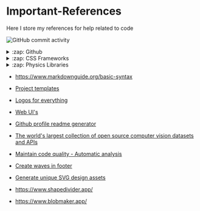 # Important-References
Here I store my references for help related to code

![GitHub commit activity](https://img.shields.io/github/commit-activity/w/r-a-j/Important-References)

<details>
  <summary>:zap: Github </summary>
 
<!--START_SECTION:activity-->
- [Github Badges](https://shields.io/badges)
- [Github Repository, User & Language card's](https://kasroudra-stats-card.onrender.com/)
<!--END_SECTION:activity-->

</details>

<details>
  <summary>:zap: CSS Frameworks </summary>
 
<!--START_SECTION:activity-->
- https://tailwindcss.com/docs/installation
- https://bulma.io/
- https://stackoverflow.design/
- https://m3.material.io/get-started
- https://www.beercss.com/
<!--END_SECTION:activity-->

</details>

<details>
  <summary>:zap: Physics Libraries </summary>
 
<!--START_SECTION:activity-->
- https://box2d.org/
- https://google.github.io/liquidfun/
- https://brm.io/matter-js/
- https://brm.io/gears/
<!--END_SECTION:activity-->

</details>

- https://www.markdownguide.org/basic-syntax

- [Project templates](https://www.cookiecutter.io/templates)

- [Logos for everything](https://worldvectorlogo.com)

- [Web UI's](https://uiverse.io/elements) 

- [Github profile readme generator](https://rahuldkjain.github.io/gh-profile-readme-generator/)

- [The world's largest collection of open source computer vision datasets and APIs](https://universe.roboflow.com/)

- [Maintain code quality - Automatic analysis](https://app.codacy.com/)

- [Create waves in footer](https://getwaves.io/)

- [Generate unique SVG design assets](https://haikei.app/)

- https://www.shapedivider.app/

- https://www.blobmaker.app/
